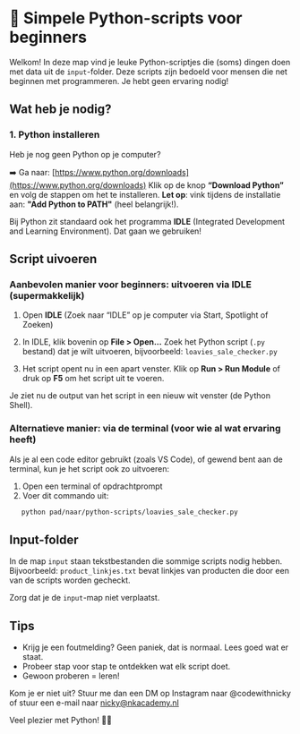 
# 🐍 Simpele Python-scripts voor beginners
Welkom! In deze map vind je leuke Python-scriptjes die (soms) dingen doen met data uit de `input`-folder.
Deze scripts zijn bedoeld voor mensen die net beginnen met programmeren. Je hebt geen ervaring nodig!


## Wat heb je nodig?

### 1. Python installeren

Heb je nog geen Python op je computer?

➡️ Ga naar: [https://www.python.org/downloads](https://www.python.org/downloads)
Klik op de knop **“Download Python”** en volg de stappen om het te installeren.
**Let op**: vink tijdens de installatie aan: **"Add Python to PATH"** (heel belangrijk!).

Bij Python zit standaard ook het programma **IDLE** (Integrated Development and Learning Environment). Dat gaan we gebruiken!

## Script uivoeren
### Aanbevolen manier voor beginners: uitvoeren via IDLE (supermakkelijk)

1. Open **IDLE**
   (Zoek naar “IDLE” op je computer via Start, Spotlight of Zoeken)

2. In IDLE, klik bovenin op **File > Open...**
   Zoek het Python script (`.py` bestand) dat je wilt uitvoeren, bijvoorbeeld: `loavies_sale_checker.py`

3. Het script opent nu in een apart venster.
   Klik op **Run > Run Module** of druk op **F5** om het script uit te voeren.

Je ziet nu de output van het script in een nieuw wit venster (de Python Shell).


###  Alternatieve manier: via de terminal (voor wie al wat ervaring heeft)

Als je al een code editor gebruikt (zoals VS Code), of gewend bent aan de terminal, kun je het script ook zo uitvoeren:

1. Open een terminal of opdrachtprompt
2. Voer dit commando uit:
```bash
   python pad/naar/python-scripts/loavies_sale_checker.py
   ```

## Input-folder

In de map `input` staan tekstbestanden die sommige scripts nodig hebben.
Bijvoorbeeld: `product_linkjes.txt` bevat linkjes van producten die door een van de scripts worden gecheckt.

Zorg dat je de `input`-map niet verplaatst.

## Tips

-   Krijg je een foutmelding? Geen paniek, dat is normaal. Lees goed wat er staat.
-   Probeer stap voor stap te ontdekken wat elk script doet.
-   Gewoon proberen = leren!

Kom je er niet uit? Stuur me dan een DM op Instagram naar @codewithnicky of stuur een e-mail naar nicky@nkacademy.nl

Veel plezier met Python! 🐍🎉
